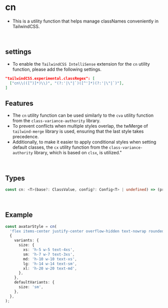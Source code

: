 # cn

- This is a utility function that helps manage classNames conveniently in TailwindCSS.

<br/>

## settings

- To enable the `TailwindCSS IntelliSense` extension for the `cn` utility function, please add the following settings.

```json
"tailwindCSS.experimental.classRegex": [
  ["cn\\(([^)]*)\\)", "(?:'|\"|`)([^']*)(?:'|\"|`)"],
]
```

## Features

- The `cn` utility function can be used similarly to the `cva` utility function from the `class-variance-authority` library.
- To prevent conflicts when multiple styles overlap, the twMerge of `tailwind-merge` library is used, ensuring that the last style takes precedence.
- Additionally, to make it easier to apply conditional styles when setting default classes, the `cx` utility function from the `class-variance-authority` library, which is based on `clsx`, is utilized."

<br/>

## Types

```typescript
const cn: <T>(base?: ClassValue, config?: Config<T> | undefined) => (props?: Props<T> | undefined) => string;
```

<br/>

## Example

```typescript
const avatarStyle = cn(
  'flex items-center justify-center overflow-hidden text-nowrap rounded-full border-2 border-gray-700 bg-gray-100 bg-cover',
  {
    variants: {
      size: {
        xs: 'h-5 w-5 text-4xs',
        sm: 'h-7 w-7 text-3xs',
        md: 'h-10 w-10 text-xs',
        lg: 'h-14 w-14 text-sm',
        xl: 'h-20 w-20 text-md',
      },
    },
    defaultVariants: {
      size: 'sm',
    },
  },
);
```

